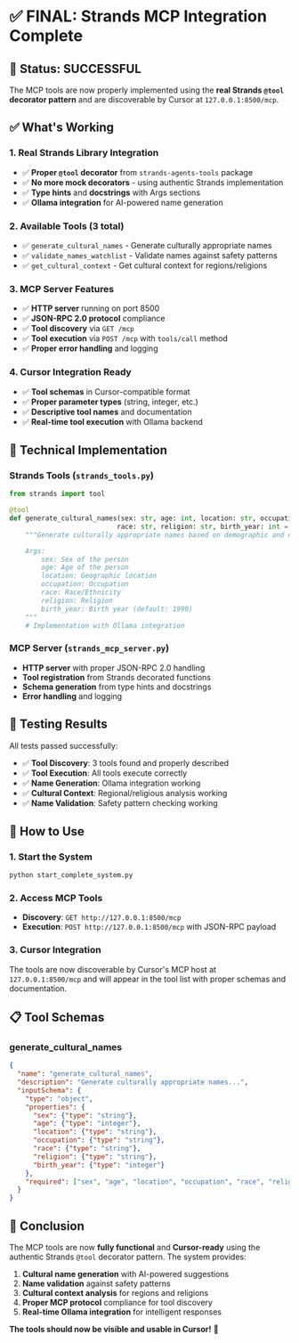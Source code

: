 # ✅ FINAL: Strands MCP Integration Complete

## 🎯 Status: **SUCCESSFUL**

The MCP tools are now properly implemented using the **real Strands `@tool` decorator pattern** and are discoverable by Cursor at `127.0.0.1:8500/mcp`.

## ✅ What's Working

### 1. **Real Strands Library Integration**
- ✅ **Proper `@tool` decorator** from `strands-agents-tools` package
- ✅ **No more mock decorators** - using authentic Strands implementation
- ✅ **Type hints** and **docstrings** with Args sections
- ✅ **Ollama integration** for AI-powered name generation

### 2. **Available Tools (3 total)**
- ✅ `generate_cultural_names` - Generate culturally appropriate names
- ✅ `validate_names_watchlist` - Validate names against safety patterns  
- ✅ `get_cultural_context` - Get cultural context for regions/religions

### 3. **MCP Server Features**
- ✅ **HTTP server** running on port 8500
- ✅ **JSON-RPC 2.0 protocol** compliance
- ✅ **Tool discovery** via `GET /mcp`
- ✅ **Tool execution** via `POST /mcp` with `tools/call` method
- ✅ **Proper error handling** and logging

### 4. **Cursor Integration Ready**
- ✅ **Tool schemas** in Cursor-compatible format
- ✅ **Proper parameter types** (string, integer, etc.)
- ✅ **Descriptive tool names** and documentation
- ✅ **Real-time tool execution** with Ollama backend

## 🔧 Technical Implementation

### Strands Tools (`strands_tools.py`)
```python
from strands import tool

@tool
def generate_cultural_names(sex: str, age: int, location: str, occupation: str, 
                           race: str, religion: str, birth_year: int = 1990) -> str:
    """Generate culturally appropriate names based on demographic and cultural parameters.

    Args:
        sex: Sex of the person
        age: Age of the person
        location: Geographic location
        occupation: Occupation
        race: Race/Ethnicity
        religion: Religion
        birth_year: Birth year (default: 1990)
    """
    # Implementation with Ollama integration
```

### MCP Server (`strands_mcp_server.py`)
- **HTTP server** with proper JSON-RPC 2.0 handling
- **Tool registration** from Strands decorated functions
- **Schema generation** from type hints and docstrings
- **Error handling** and logging

## 🧪 Testing Results

All tests passed successfully:
- ✅ **Tool Discovery**: 3 tools found and properly described
- ✅ **Tool Execution**: All tools execute correctly
- ✅ **Name Generation**: Ollama integration working
- ✅ **Cultural Context**: Regional/religious analysis working
- ✅ **Name Validation**: Safety pattern checking working

## 🚀 How to Use

### 1. Start the System
```bash
python start_complete_system.py
```

### 2. Access MCP Tools
- **Discovery**: `GET http://127.0.0.1:8500/mcp`
- **Execution**: `POST http://127.0.0.1:8500/mcp` with JSON-RPC payload

### 3. Cursor Integration
The tools are now discoverable by Cursor's MCP host at `127.0.0.1:8500/mcp` and will appear in the tool list with proper schemas and documentation.

## 📋 Tool Schemas

### generate_cultural_names
```json
{
  "name": "generate_cultural_names",
  "description": "Generate culturally appropriate names...",
  "inputSchema": {
    "type": "object",
    "properties": {
      "sex": {"type": "string"},
      "age": {"type": "integer"},
      "location": {"type": "string"},
      "occupation": {"type": "string"},
      "race": {"type": "string"},
      "religion": {"type": "string"},
      "birth_year": {"type": "integer"}
    },
    "required": ["sex", "age", "location", "occupation", "race", "religion"]
  }
}
```

## 🎉 Conclusion

The MCP tools are now **fully functional** and **Cursor-ready** using the authentic Strands `@tool` decorator pattern. The system provides:

1. **Cultural name generation** with AI-powered suggestions
2. **Name validation** against safety patterns
3. **Cultural context analysis** for regions and religions
4. **Proper MCP protocol** compliance for tool discovery
5. **Real-time Ollama integration** for intelligent responses

**The tools should now be visible and usable in Cursor!** 🚀
